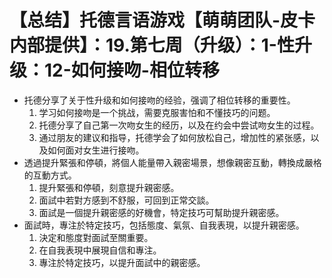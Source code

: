 # 【总结】托德言语游戏【萌萌团队-皮卡内部提供】：19.第七周（升级）：1-性升级：12-如何接吻-相位转移

-   托德分享了关于性升级和如何接吻的经验，强调了相位转移的重要性。
    1.  学习如何接吻是一个挑战，需要克服害怕和不懂技巧的问题。
    2.  托德分享了自己第一次吻女生的经历，以及在约会中尝试吻女生的过程。
    3.  通过朋友的建议和指导，托德学会了如何放松自己，增加性的紧张感，以及如何面对女生进行接吻。
-   透過提升緊張和停頓，將個人能量帶入親密場景，想像親密互動，轉換成嚴格的互動方式。
    1.  提升緊張和停頓，刻意提升親密感。
    2.  面試中若對方感到不舒服，可回到正常交談。
    3.  面試是一個提升親密感的好機會，特定技巧可幫助提升親密感。
-   面試時，專注於特定技巧，包括態度、氣氛、自我表現，以提升親密感。
    1.  決定和態度對面試至關重要。
    2.  在自我表現中展現自信和專注。
    3.  專注於特定技巧，以提升面試中的親密感。